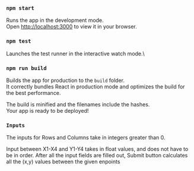 ### `npm start`

Runs the app in the development mode.\
Open [http://localhost:3000](http://localhost:3000) to view it in your browser.

### `npm test`

Launches the test runner in the interactive watch mode.\


### `npm run build`

Builds the app for production to the `build` folder.\
It correctly bundles React in production mode and optimizes the build for the best performance.

The build is minified and the filenames include the hashes.\
Your app is ready to be deployed!

### `Inputs`

The inputs for Rows and Columns take in integers greater than 0.

Input between X1-X4 and Y1-Y4 takes in float values, and does not have to be in order. After all the input fields are filled out, Submit button calculates all the (x,y) values between the given enpoints
